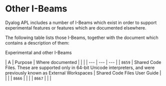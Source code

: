 # Other I-Beams

Dyalog APL includes a number of  I-Beams which exist in order to support experimental features or features which are documented elsewhere.

The following table lists those I-Beams, together with the document which contains a description of them:

Experimental and other I-Beams

| A | Purpose | Where documented |  |  |
| --- | --- | ---  |
| `8659` | Shared Code Files. These are supported only in 64-bit Unicode interpreters, and were previously known as External Workspaces | Shared Code Files User Guide |  |  |
| `8666` |  |  |
| `8667` |  |  |
